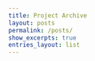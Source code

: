 ```yaml
---
title: Project Archive
layout: posts
permalink: /posts/
show_excerpts: true
entries_layout: list
---
```

